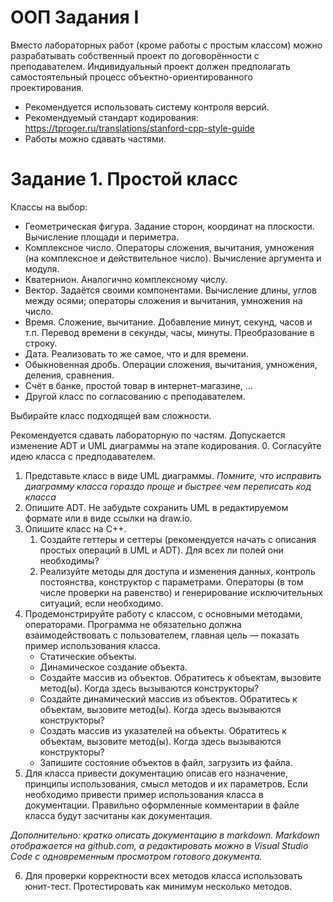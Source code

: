 # ООП Задания I

Вместо лабораторных работ (кроме работы с простым классом) можно разрабатывать собственный проект по договорённости с преподавателем. Индивидуальный проект должен предполагать самостоятельный процесс объектно-ориентированного проектирования.

- Рекомендуется использовать систему контроля версий.
- Рекомендуемый стандарт кодирования: https://tproger.ru/translations/stanford-cpp-style-guide
- Работы можно сдавать частями.

# Задание 1. Простой класс
Классы на выбор:
- Геометрическая фигура. Задание сторон, координат на плоскости. Вычисление
площади и периметра.
- Комплексное число. Операторы сложения, вычитания, умножения (на комплексное
и действительное число). Вычисление аргумента и модуля.
- Кватернион. Аналогично комплексному числу.
- Вектор. Задаётся своими компонентами. Вычисление длины, углов между осями;
операторы сложения и вычитания, умножения на число.
- Время. Сложение, вычитание. Добавление минут, секунд, часов и т.п. Перевод
времени в секунды, часы, минуты. Преобразование в строку.
- Дата. Реализовать то же самое, что и для времени.
- Обыкновенная дробь. Операции сложения, вычитания, умножения, деления,
сравнения.
- Счёт в банке, простой товар в интернет-магазине, ...
- Другой класс по согласованию с преподавателем.

Выбирайте класс подходящей вам сложности.

Рекомендуется сдавать лабораторную по частям. Допускается изменение ADT и UML диаграммы на этапе кодирования.
0. Согласуйте идею класса с предподавателем. 
1. Представьте класс в виде UML диаграммы. *Помните, что исправить диаграмму класса гораздо проще и быстрее чем переписать код класса* 
2. Опишите ADT.
Не забудьте сохранить UML в редактируемом формате или в виде ссылки на draw.io.
3. Опишите класс на С++.
    1. Создайте геттеры и сеттеры (рекомендуется начать с описания простых операций в UML и ADT). Для всех ли полей они необходимы?
    2. Реализуйте методы для доступа и изменения данных, контроль постоянства, конструктор с параметрами. Операторы (в том числе проверки на равенство) и генерирование
исключительных ситуаций, если необходимо.
4. Продемонстрируйте работу с классом, с основными методами, операторами. Программа не обязательно должна взаимодействовать с пользователем, главная цель — показать пример использования класса.
    - Статические объекты.
    - Динамическое создание объекта. 
    - Создайте массив из объектов. Обратитесь к объектам, вызовите метод(ы). Когда здесь вызываются конструкторы?
    - Создайте динамический массив из объектов. Обратитесь к объектам, вызовите метод(ы). Когда здесь вызываются конструкторы?
    - Создать массив из указателей на объекты. Обратитесь к объектам, вызовите метод(ы). Когда здесь вызываются конструкторы?
    - Запишите состояние объектов в файл, загрузить из файла.
5. Для класса привести документацию описав его назначение, принципы использования, смысл методов и их параметров. Если необходимо привести пример использования класса в документации. Правильно оформленные комментарии в файле класса будут засчитаны как документация.

*Дополнительно: кратко описать документацию в markdown. Markdown отображается на
github.com, а редактировать можно в Visual Studio Code с одновременным просмотром готового
документа.*

6. Для проверки корректности всех методов класса использовать юнит-тест.
Протестировать как минимум несколько методов.

